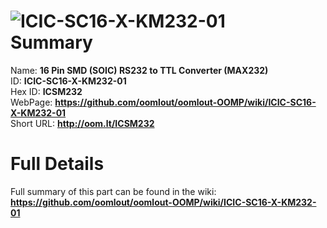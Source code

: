 
![ICIC-SC16-X-KM232-01](https://github.com/oomlout/oomlout-OOMP/blob/master/parts/ICIC-SC16-X-KM232-01/ICIC-SC16-X-KM232-01_420.jpg)   
Summary
=================
  
Name: __16 Pin SMD (SOIC) RS232 to TTL Converter (MAX232)__    
ID: __ICIC-SC16-X-KM232-01__   
Hex ID: __ICSM232__   
WebPage: __https://github.com/oomlout/oomlout-OOMP/wiki/ICIC-SC16-X-KM232-01__   
Short URL: __http://oom.lt/ICSM232__   

Full Details
==========================
Full summary of this part can be found in the wiki:   
__https://github.com/oomlout/oomlout-OOMP/wiki/ICIC-SC16-X-KM232-01__    

